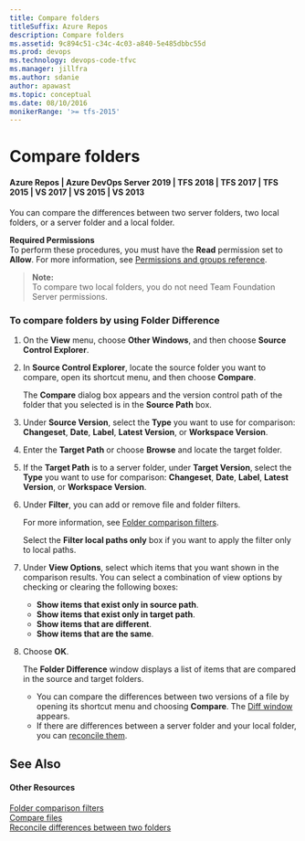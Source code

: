 ```yaml
---
title: Compare folders
titleSuffix: Azure Repos
description: Compare folders
ms.assetid: 9c894c51-c34c-4c03-a840-5e485dbbc55d
ms.prod: devops
ms.technology: devops-code-tfvc
ms.manager: jillfra
ms.author: sdanie
author: apawast
ms.topic: conceptual
ms.date: 08/10/2016
monikerRange: '>= tfs-2015'
---
```



# Compare folders

#### Azure Repos | Azure DevOps Server 2019 | TFS 2018 | TFS 2017 | TFS 2015 | VS 2017 | VS 2015 | VS 2013

You can compare the differences between two server folders, two local folders, or a server folder and a local folder.

**Required Permissions**  
To perform these procedures, you must have the **Read** permission set to **Allow**. For more information, see [Permissions and groups reference](../../organizations/security/permissions.md).

>**Note:**  
>To compare two local folders, you do not need Team Foundation Server permissions.

### To compare folders by using Folder Difference

1.  On the **View** menu, choose **Other Windows**, and then choose **Source Control Explorer**.

2.  In **Source Control Explorer**, locate the source folder you want to compare, open its shortcut menu, and then choose **Compare**.

    The **Compare** dialog box appears and the version control path of the folder that you selected is in the **Source Path** box.

3.  Under **Source Version**, select the **Type** you want to use for comparison: **Changeset**, **Date**, **Label**, **Latest Version**, or **Workspace Version**.

4.  Enter the **Target Path** or choose **Browse** and locate the target folder.

5.  If the **Target Path** is to a server folder, under **Target Version**, select the **Type** you want to use for comparison: **Changeset**, **Date**, **Label**, **Latest Version**, or **Workspace Version**.

6.  Under **Filter**, you can add or remove file and folder filters.

    For more information, see [Folder comparison filters](folder-comparison-filters.md).

    Select the **Filter local paths only** box if you want to apply the filter only to local paths.

7.  Under **View Options**, select which items that you want shown in the comparison results. You can select a combination of view options by checking or clearing the following boxes:  
    -   **Show items that exist only in source path**.  
    -   **Show items that exist only in target path**.  
    -   **Show items that are different**.  
    -   **Show items that are the same**.

8.  Choose **OK**.

    The **Folder Difference** window displays a list of items that are compared in the source and target folders.

    -   You can compare the differences between two versions of a file by opening its shortcut menu and choosing **Compare**. The [Diff window](compare-files.md) appears.  
    -   If there are differences between a server folder and your local folder, you can [reconcile them](reconcile-differences-between-two-folders.md).

## See Also

#### Other Resources

 [Folder comparison filters](folder-comparison-filters.md)  
 [Compare files](compare-files.md)  
 [Reconcile differences between two folders](reconcile-differences-between-two-folders.md) 
